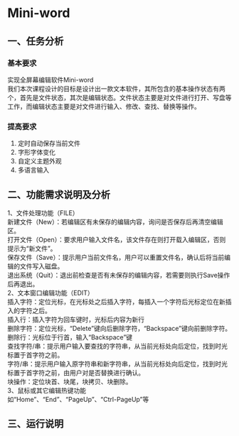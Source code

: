 # Mini-word
## 一、任务分析
### 基本要求
实现全屏幕编辑软件Mini-word<br/>
我们本次课程设计的目标是设计出一款文本软件，其所包含的基本操作状态有两个，首先是文件状态，其次是编辑状态。文件状态主要是对文件进行打开、写盘等工作，而编辑状态主要是对文件进行输入、修改、查找、替换等操作。

### 提高要求
1.	定时自动保存当前文件
2.	字形字体变化
3.	自定义主题外观
4.	多语言输入
## 二、功能需求说明及分析
1、文件处理功能（FILE）<br/>
新建文件（New）：若编辑区有未保存的编辑内容，询问是否保存后再清空编辑区。<br/>
打开文件（Open）：要求用户输入文件名，该文件存在则打开载入编辑区，否则提示为“新文件”。<br/>
保存文件（Save）：提示用户当前文件名，用户可以重置文件名，确认后将当前编辑的文件写入磁盘。<br/>
退出系统（Quit）：退出前检查是否有未保存的编辑内容，若需要则执行Save操作后再退出。<br/>
2、文本窗口编辑功能（EDIT）<br/>
插入字符：定位光标，在光标处之后插入字符，每插入一个字符后光标定位在新插入的字符之后。<br/>
插入行：插入字符为回车键时，光标后内容为新行<br/>
删除字符：定位光标，“Delete”键向后删除字符，“Backspace”键向前删除字符。<br/>
删除行：光标位于行首，输入“Backspace”键<br/>
查找字符/串：提示用户输入要查找的字符串，从当前光标处向后定位，找到时光标置于首字符之前。<br/>
字符/串：提示用户输入原字符串和新字符串，从当前光标处向后定位，找到时光标置于首字符之前，由用户对是否替换进行确认。<br/>
块操作：定位块首、块尾，块拷贝、块删除。<br/>
3、鼠标或其它编辑热键功能<br/>
如“Home”、“End”、“PageUp”、“Ctrl-PageUp”等<br/>
## 三、运行说明








